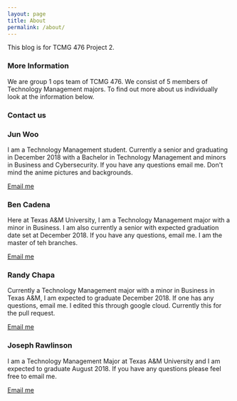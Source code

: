 ```yaml
---
layout: page
title: About
permalink: /about/
---
```


This blog is for TCMG 476 Project 2. 

### More Information

We are group 1 ops team of TCMG 476. We consist of 5 members of Technology Management majors. To find out more
about us individually look at the information below.

### Contact us

<h3>Jun Woo</h3>
<p>I am a Technology Management student. Currently a senior and graduating in December 2018 with a Bachelor in Technology Management
and minors in Business and Cybersecurity. If you have any questions email me. Don't mind the anime pictures and backgrounds.</p>

[Email me](mailto:jwoo6569@tamu.edu)

<h3>Ben Cadena</h3>
<p>Here at Texas A&M University, I am a Technology Management major with a minor in Business. I am also currently a senior with expected graduation date set at December 2018. If you have any questions, email me. I am the master of teh branches.</p>

[Email me](mailto:bcadena@tamu.edu)

<h3>Randy Chapa</h3>
<p>Currently a Technology Management major with a minor in Business in Texas A&M, I am expected to graduate December 2018. If one has any questions, email me. I edited this through google cloud. Currently this for the pull request.</p>

[Email me](mailto:rlc-a8m@tamu.edu)


<h3>Joseph Rawlinson</h3>
<p>I am a Technology Management Major at Texas A&M University and I am expected to graduate August 2018. If you have any questions please feel free to email me.</p>

[Email me](mailto:joerawlinson@tamu.edu)
